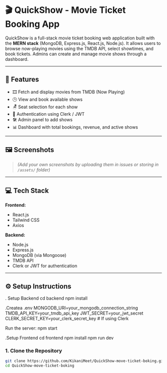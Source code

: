 # 🎬 QuickShow - Movie Ticket Booking App

QuickShow is a full-stack movie ticket booking web application built with the **MERN stack** (MongoDB, Express.js, React.js, Node.js). It allows users to browse now-playing movies using the TMDB API, select showtimes, and book tickets. Admins can create and manage movie shows through a dashboard.

---

## 🚀 Features

- 🎞️ Fetch and display movies from TMDB (Now Playing)
- 🕒 View and book available shows
- 🪑 Seat selection for each show
- 🔐 Authentication using Clerk / JWT
- 🛠️ Admin panel to add shows
- 📊 Dashboard with total bookings, revenue, and active shows

---

## 🖼️ Screenshots

> *(Add your own screenshots by uploading them in issues or storing in `/assets/` folder)*

---

## 💻 Tech Stack

**Frontend:**
- React.js
- Tailwind CSS
- Axios

**Backend:**
- Node.js
- Express.js
- MongoDB (via Mongoose)
- TMDB API
- Clerk or JWT for authentication
---

## ⚙️ Setup Instructions
. Setup Backend
cd backend
npm install

.Createa .env
MONGODB_URI=your_mongodb_connection_string
TMDB_API_KEY=your_tmdb_api_key
JWT_SECRET=your_jwt_secret
CLERK_SECRET_KEY=your_clerk_secret_key   # If using Clerk

Run the server:
npm start

.Setup Frontend
cd frontend
npm install
npm run dev

### 1. Clone the Repository
```bash
git clone https://github.com/KikaniMeet/QuickShow-move-ticket-boking.git
cd QuickShow-move-ticket-boking
